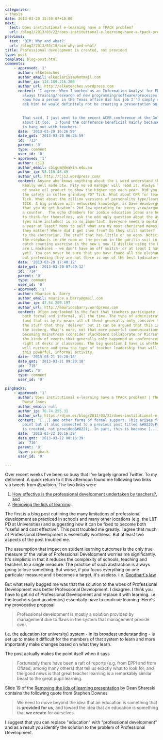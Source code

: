```yaml
---
categories:
- thesis
date: 2013-03-20 15:59:07+10:00
next:
  text: Does institutional e-learning have a TPACK problem?
  url: /blog2/2013/03/22/does-institutional-e-learning-have-a-tpack-problem/
previous:
  text: 'BIM: Why and what?'
  url: /blog2/2013/03/18/bim-why-and-what/
title: Professional development is created, not provided
type: post
template: blog-post.html
comments:
    - approved: '1'
      author: elketeaches
      author_email: elkeclarissa@hotmail.com
      author_ip: 124.189.216.206
      author_url: http://elketeaches.wordpress.com
      content: 'I agree. When I worked as an Information Analyst for EDS Canada, PD was
        always training/research of new programming/software/processes.  If I wanted to
        know how a person in the Texas office did his job I''d simply call him up and
        ask him! He would definitely not be creating a presentation on it.
    
    
        That said, I just went to the recent ACER conference at the Gold Coast and blogged
        about it too.  I found the conference beneficial mainly because I got the opportunity
        to hang out with teachers.'
      date: '2013-03-20 16:26:59'
      date_gmt: '2013-03-20 06:26:59'
      id: '713'
      parent: '0'
      type: comment
      user_id: '0'
    - approved: '1'
      author: cj13
      author_email: cbigum@deakin.edu.au
      author_ip: 58.110.48.49
      author_url: http://cj13.wordpress.com/
      content: Anyone who knows anything about the L word understand the point you make.
        Really well made btw. Pity no ed manager will read it. Always looks good the list
        of snake oil product to show the higher ups each year. Did you have staff attend
        the safety in coffee grinding PD? Tick. What about CPR for teachers with red hair?
        Tick. What about the zillion versions of personality type/learning styles testing?
        TICK. A big problem with networked knowledge, as Dave Weinberger calls it, is
        that you do get Newton's 2nd law operating for every view/argument you can find
        a counter.  The echo chambers for zombie education ideas are huge. Getting folk
        to think for themselves, ask the odd ugly question about the assumptions on display
        (yes mine included) is so so important. Everyone needs a mental spring clean once
        a year at least? Memo to self what are my most cherished memes, ideas? Why do
        they matter? Where did I get them from? Do they still matter? ... etc. Attending
        to the contrarian. The stuff that has little or no echo. Noticing the black swans,
        the elephants in the room or the person in the gorilla suit in the basketball
        catch counting exercise is the new L now (I dislike using the L word - to me humans
        are L machines - we don't have an off switch- or at least I have not found mine
        yet). You can never be sure that you have found all the elephants,/black swans/gorillas
        but pretending they are not there is one of the best indicators of stupidity.
      date: '2013-03-20 17:40:12'
      date_gmt: '2013-03-20 07:40:12'
      id: '714'
      parent: '0'
      type: comment
      user_id: '0'
    - approved: '1'
      author: Maurice A. Barry
      author_email: maurice.a.barry@gmail.com
      author_ip: 47.54.200.197
      author_url: http://mauriceabarry.wordpress.com
      content: Often overlooked is the fact that teachers participate in learning communities,
        both formal and informal, all the time. The type of administrators who are top-down
        (and that is by no means all of them) generally only consider the formal stuff;
        the stuff that they 'deliver' but it can be argued that this is only the tip of
        the iceberg. What's more, not that more powerful communications systems are now
        becoming mainstream (consider Blackboard Collaborate or Micrsoft Lync, for example)
        the kinds of events that generally only happened at conferences are now happening
        right at desks in classrooms. The big question I have is whether we, as a profession,
        will nurture and grow the type of teacher leadership that will, in its turn, encourage
        this powerful, informal activity.
      date: '2013-03-21 19:20:18'
      date_gmt: '2013-03-21 09:20:18'
      id: '715'
      parent: '0'
      type: comment
      user_id: '0'
    
pingbacks:
    - approved: '1'
      author: Does institutional e-learning have a TPACK problem? | The Weblog of (a)
        David Jones
      author_email: null
      author_ip: 76.74.255.31
      author_url: https://djon.es/blog/2013/03/22/does-institutional-e-learning-have-a-tpack-problem/
      content: '[...] and other forms of formal support. This arises from the previous
        point but it also connected to a previous post titled &#8220;Professional development
        is created, not provided&#8221;. In part, this is because [...]'
      date: '2013-03-22 10:16:39'
      date_gmt: '2013-03-22 00:16:39'
      id: '716'
      parent: '0'
      type: pingback
      user_id: '0'
    
---
```

Over recent weeks I've been so busy that I've largely ignored Twitter. To my detriment. A quick return to it this afternoon found me following two links via tweets from @palbion. The two links were

1. [How effective is the professional development undertaken by teachers?](http://www.guardian.co.uk/teacher-network/teacher-blog/2012/mar/26/teacher-training-development), and
2. [Removing the lids of learning](http://www.slideshare.net/shareski/removing-the-lids-of-learning).

The first is a blog post outlining the many limitations of professional development as practiced in schools and many other locations (e.g. the L&T PD at Universities) and suggesting how it can be fixed to become both "useful and cost effective". This post troubled me greatly. I agree that much of Professional Development is essentially worthless. But at least two aspects of the post troubled me.

The assumption that impact on student learning outcomes is the only true measure of the value of Professional Development worries me significantly. It's simplistic in that it reduces the complexity of schools, teaching and teachers to a single measure. The practice of such abstraction is always going to lose something. But worse, if you focus everything on one particular measure and it becomes a target, it's useless. i.e. [Goodhart's law](http://en.wikipedia.org/wiki/Goodhart's_law)

But what really bugged me was that the solution to the woes of Professional Development was better Professional Development. I disagree. I think you have to get rid of Professional Development and replace it with learning. i.e. the teachers (and academics) essentially have to continue learning. Here's my provocative proposal

> Professional development is mostly a solution provided by management due to flaws in the system that management preside over.

i.e. the education (or university) system - in its broadest understanding - is set up to make it difficult for the members of that system to learn and more importantly make changes based on what they learn.

The post actually makes the point itself when it says

> Fortunately there have been a raft of reports (e.g. from EPPI and from Ofsted, among many others) that tell us exactly what to look for, and the good news is that great teacher learning is a remarkably similar beast to the great pupil learning.

Slide 19 of the [Removing the lids of learning presentation](http://www.slideshare.net/shareski/removing-the-lids-of-learning) by Dean Shareski contains the following quote from Stephen Downes

> We need to move beyond the idea that an education is something that is **provided for us**, and toward the idea that an education is something that **we create** for ourselves.

I suggest that you can replace "education" with "professional development" and as a result you identify the solution to the problem of Professional Development.